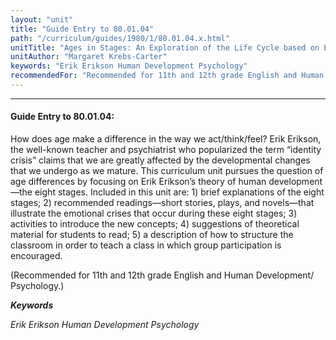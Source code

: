 ```yaml
---
layout: "unit"
title: "Guide Entry to 80.01.04"
path: "/curriculum/guides/1980/1/80.01.04.x.html"
unitTitle: "Ages in Stages: An Exploration of the Life Cycle based on Erik Erikson’s Eight Stages of Human Development"
unitAuthor: "Margaret Krebs-Carter"
keywords: "Erik Erikson Human Development Psychology"
recommendedFor: "Recommended for 11th and 12th grade English and Human Development/ Psychology."
---
```

<body>
<hr/>
 <h4>
  Guide Entry to 80.01.04:
 </h4>
 How does age make a difference in the way we act/think/feel?  Erik Erikson, the well-known teacher and psychiatrist who popularized the term “identity crisis” claims that we are greatly affected by the developmental changes that we undergo as we mature.  This curriculum unit pursues the question of age differences by focusing on Erik Erikson’s theory of human development—the eight stages.  Included in this unit are: 1) brief explanations of the eight stages; 2) recommended readings—short stories, plays, and novels—that illustrate the emotional crises that occur during these eight stages; 3) activities to introduce the new concepts; 4) suggestions of theoretical material for students to read; 5) a description of how to structure the classroom in order to teach a class in which group participation is encouraged.
 <p>
  (Recommended for 11th and 12th grade English and Human Development/ Psychology.)
 </p>
<p>
  <b>
   <i>
    Keywords
   </i>
  </b>
  <br/>
 </p>
 <p>
  <i>
   Erik Erikson Human Development Psychology
  </i>
 </p>

</body>